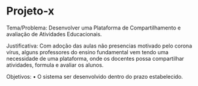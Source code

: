 # Projeto-x

Tema/Problema:
Desenvolver uma Plataforma de Compartilhamento e avaliação de Atividades Educacionais.

Justificativa:
Com adoção das aulas não presencias motivado pelo corona vírus, alguns professores do ensino fundamental vem tendo uma necessidade de uma plataforma, onde os docentes possa compartilhar atividades, formula e avaliar os alunos.

Objetivos:
    • O sistema ser desenvolvido dentro do prazo estabelecido.
